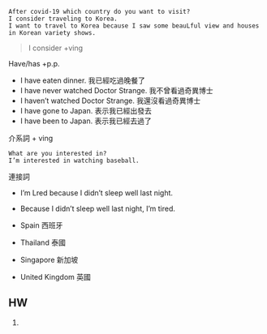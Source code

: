 ```
After covid-19 which country do you want to visit?
I consider traveling to Korea.
I want to travel to Korea because I saw some beauLful view and houses in Korean variety shows.
```

>I consider +ving


Have/has +p.p.

- I have eaten dinner. 我已經吃過晚餐了
- I have never watched Doctor Strange. 我不曾看過奇異博士
- I haven’t watched Doctor Strange. 我還沒看過奇異博士
- I have gone to Japan. 表示我已經出發去
- I have been to Japan. 表示我已經去過了

介系詞 + ving

```
What are you interested in?
I’m interested in watching baseball.
```

連接詞

- I’m Lred because I didn’t sleep well last night.
- Because I didn’t sleep well last night, I’m tired.

- Spain 西班牙
- Thailand 泰國
- Singapore 新加坡
- United Kingdom 英國
## HW
1. 
